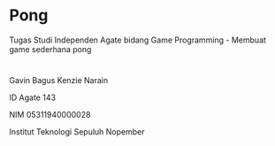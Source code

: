 # Pong

Tugas Studi Independen Agate bidang Game Programming - Membuat game sederhana pong








# 

Gavin Bagus Kenzie Narain

ID Agate 143

NIM 05311940000028

Institut Teknologi Sepuluh Nopember
